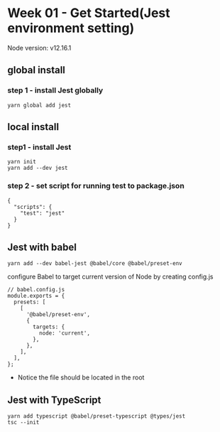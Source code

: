 # Week 01 - Get Started(Jest environment setting)

Node version: v12.16.1

## global install

### step 1 - install Jest globally

```
yarn global add jest
```

## local install

### step1 - install Jest

```
yarn init
yarn add --dev jest
```

### step 2 - set script for running test to package.json

```
{
  "scripts": {
    "test": "jest"
  }
}
```

## Jest with babel

```
yarn add --dev babel-jest @babel/core @babel/preset-env
```

configure Babel to target current version of Node by creating config.js

```
// babel.config.js
module.exports = {
  presets: [
    [
      '@babel/preset-env',
      {
        targets: {
          node: 'current',
        },
      },
    ],
  ],
};
```

- Notice the file should be located in the root

## Jest with TypeScript

```
yarn add typescript @babel/preset-typescript @types/jest
tsc --init
```
